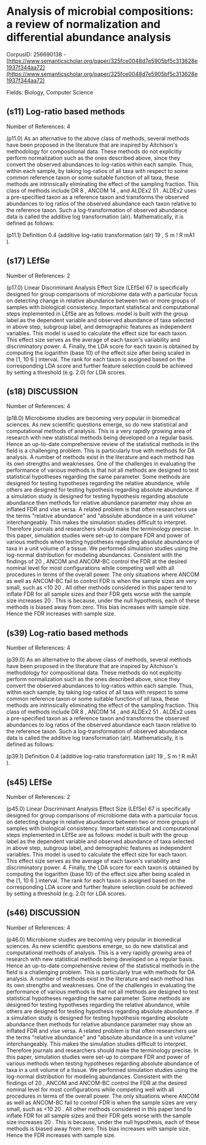 # Analysis of microbial compositions: a review of normalization and differential abundance analysis

CorpusID: 256690138 - [https://www.semanticscholar.org/paper/325fce0048d7e5905bf5c313628e1937f344aa72](https://www.semanticscholar.org/paper/325fce0048d7e5905bf5c313628e1937f344aa72)

Fields: Biology, Computer Science

## (s11) Log-ratio based methods
Number of References: 4

(p11.0) As an alternative to the above class of methods, several methods have been proposed in the literature that are inspired by Aitchison's methodology for compositional data. These methods do not explicitly perform normalization such as the ones described above, since they convert the observed abundances to log-ratios within each sample. Thus, within each sample, by taking log-ratios of all taxa with respect to some common reference taxon or some suitable function of all taxa, these methods are intrinsically eliminating the effect of the sampling fraction. This class of methods include DR 8 , ANCOM 14 , and ALDEx2 51 . ALDEx2 uses a pre-specified taxon as a reference taxon and transforms the observed abundances to log ratios of the observed abundance each taxon relative to the reference taxon. Such a log-transformation of observed abundance data is called the additive log transformation (alr). Mathematically, it is defined as follows:

(p11.1) Definition 0.4 (additive log-ratio transformation (alr) 19 , S m ! R mÀ1 ).
## (s17) LEfSe
Number of References: 2

(p17.0) Linear Discriminant Analysis Effect Size (LEfSe) 67 is specifically designed for group comparisons of microbiome data with a particular focus on detecting change in relative abundance between two or more groups of samples with biological consistency. Important statistical and computational steps implemented in LEfSe are as follows: model is built with the group label as the dependent variable and observed abundance of taxa selected in above step, subgroup label, and demographic features as independent variables. This model is used to calculate the effect size for each taxon. This effect size serves as the average of each taxon's variability and discriminatory power. 4. Finally, the LDA score for each taxon is obtained by computing the logarithm (base 10) of the effect size after being scaled in the [1, 10 6 ] interval. The rank for each taxon is assigned based on the corresponding LDA score and further feature selection could be achieved by setting a threshold (e.g. 2.0) for LDA scores.
## (s18) DISCUSSION
Number of References: 4

(p18.0) Microbiome studies are becoming very popular in biomedical sciences. As new scientific questions emerge, so do new statistical and computational methods of analysis. This is a very rapidly growing area of research with new statistical methods being developed on a regular basis. Hence an up-to-date comprehensive review of the statistical methods in the field is a challenging problem. This is particularly true with methods for DA analysis. A number of methods exist in the literature and each method has its own strengths and weaknesses. One of the challenges in evaluating the performance of various methods is that not all methods are designed to test statistical hypotheses regarding the same parameter. Some methods are designed for testing hypotheses regarding the relative abundance, while others are designed for testing hypothesis regarding absolute abundance. If a simulation study is designed for testing hypothesis regarding absolute abundance then methods for relative abundance parameter may show an inflated FDR and vise versa. A related problem is that often researchers use the terms "relative abundance" and "absolute abundance in a unit volume" interchangeably. This makes the simulation studies difficult to interpret. Therefore journals and researchers should make the terminology precise. In this paper, simulation studies were set-up to compare FDR and power of various methods when testing hypotheses regarding absolute abundance of taxa in a unit volume of a tissue. We performed simulation studies using the log-normal distribution for modeling abundances. Consistent with the findings of 20 , ANCOM and ANCOM-BC control the FDR at the desired nominal level for most configurations while competing well with all procedures in terms of the overall power. The only situations where ANCOM as well as ANCOM-BC fail to control FDR is when the sample sizes are very small, such as <10 20 . All other methods considered in this paper tend to inflate FDR for all sample sizes and their FDR gets worse with the sample size increases 20 . This is because, under the null hypothesis, each of these methods is biased away from zero. This bias increases with sample size. Hence the FDR increases with sample size.
## (s39) Log-ratio based methods
Number of References: 4

(p39.0) As an alternative to the above class of methods, several methods have been proposed in the literature that are inspired by Aitchison's methodology for compositional data. These methods do not explicitly perform normalization such as the ones described above, since they convert the observed abundances to log-ratios within each sample. Thus, within each sample, by taking log-ratios of all taxa with respect to some common reference taxon or some suitable function of all taxa, these methods are intrinsically eliminating the effect of the sampling fraction. This class of methods include DR 8 , ANCOM 14 , and ALDEx2 51 . ALDEx2 uses a pre-specified taxon as a reference taxon and transforms the observed abundances to log ratios of the observed abundance each taxon relative to the reference taxon. Such a log-transformation of observed abundance data is called the additive log transformation (alr). Mathematically, it is defined as follows:

(p39.1) Definition 0.4 (additive log-ratio transformation (alr) 19 , S m ! R mÀ1 ).
## (s45) LEfSe
Number of References: 2

(p45.0) Linear Discriminant Analysis Effect Size (LEfSe) 67 is specifically designed for group comparisons of microbiome data with a particular focus on detecting change in relative abundance between two or more groups of samples with biological consistency. Important statistical and computational steps implemented in LEfSe are as follows: model is built with the group label as the dependent variable and observed abundance of taxa selected in above step, subgroup label, and demographic features as independent variables. This model is used to calculate the effect size for each taxon. This effect size serves as the average of each taxon's variability and discriminatory power. 4. Finally, the LDA score for each taxon is obtained by computing the logarithm (base 10) of the effect size after being scaled in the [1, 10 6 ] interval. The rank for each taxon is assigned based on the corresponding LDA score and further feature selection could be achieved by setting a threshold (e.g. 2.0) for LDA scores.
## (s46) DISCUSSION
Number of References: 4

(p46.0) Microbiome studies are becoming very popular in biomedical sciences. As new scientific questions emerge, so do new statistical and computational methods of analysis. This is a very rapidly growing area of research with new statistical methods being developed on a regular basis. Hence an up-to-date comprehensive review of the statistical methods in the field is a challenging problem. This is particularly true with methods for DA analysis. A number of methods exist in the literature and each method has its own strengths and weaknesses. One of the challenges in evaluating the performance of various methods is that not all methods are designed to test statistical hypotheses regarding the same parameter. Some methods are designed for testing hypotheses regarding the relative abundance, while others are designed for testing hypothesis regarding absolute abundance. If a simulation study is designed for testing hypothesis regarding absolute abundance then methods for relative abundance parameter may show an inflated FDR and vise versa. A related problem is that often researchers use the terms "relative abundance" and "absolute abundance in a unit volume" interchangeably. This makes the simulation studies difficult to interpret. Therefore journals and researchers should make the terminology precise. In this paper, simulation studies were set-up to compare FDR and power of various methods when testing hypotheses regarding absolute abundance of taxa in a unit volume of a tissue. We performed simulation studies using the log-normal distribution for modeling abundances. Consistent with the findings of 20 , ANCOM and ANCOM-BC control the FDR at the desired nominal level for most configurations while competing well with all procedures in terms of the overall power. The only situations where ANCOM as well as ANCOM-BC fail to control FDR is when the sample sizes are very small, such as <10 20 . All other methods considered in this paper tend to inflate FDR for all sample sizes and their FDR gets worse with the sample size increases 20 . This is because, under the null hypothesis, each of these methods is biased away from zero. This bias increases with sample size. Hence the FDR increases with sample size.
